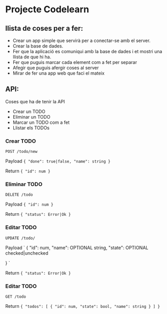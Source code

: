﻿# Projecte Codelearn
## llista de coses per a fer:
* Crear un app simple que servirà per a conectar-se amb el server.
* Crear la base de dades.
* Fer que la aplicació es comuniqui amb la base de dades i et mostri una llista de que hi ha.
* Fer que puguis marcar cada element com a fet per separar
* Afegir que puguis afergir coses al server
* Mirar de fer una app web que faci el mateix
## API:

Coses que ha de tenir la API
* Crear un TODO
* Eliminar un TODO
* Marcar un TODO com a fet
* Llistar els TODOs

### Crear TODO
`POST /todo/new`

Payload
`
{
	"done": true|false,
	"name": string
}
`

Return
`
{
	"id": num
}
`

### Eliminar TODO
`DELETE /todo`

Payload
`
{
	"id": num
}
`

Return
`
{
	"status": Error|Ok
}
`
### Editar TODO 
`UPDATE /todo/`

Payload
`
{
	"id": num,
	"name": OPTIONAL string,
	"state": OPTIONAL checked|unchecked

}
`

Return
`
{
	"status": Error|Ok
}
`

### Editar TODO 
`GET /todo`

Return
`
{
	"todos": [
		{
			"id": num,
			"state": bool,
			"name": string
		}
	]
}
`
